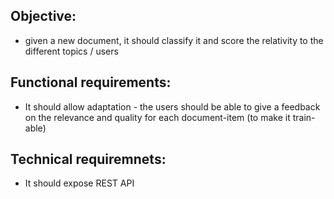 ## Objective:
* given a new document, it should classify it and score the relativity to the different topics / users

## Functional requirements:
* It should allow adaptation - the users should be able to give a feedback on the relevance and quality for each document-item (to make it train-able)

## Technical requiremnets:
* It should expose REST API